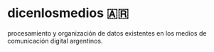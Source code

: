 # dicenlosmedios 🇦🇷
procesamiento y organización de datos existentes en los medios de comunicación digital argentinos.
